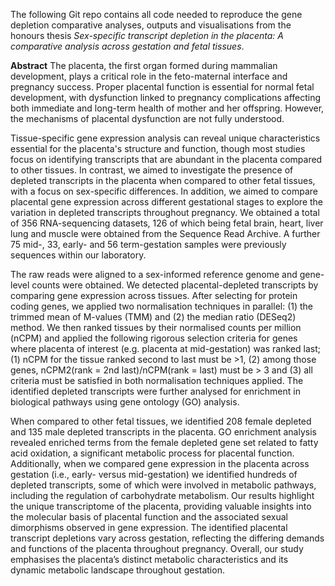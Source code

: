 The following Git repo contains all code needed to reproduce the gene depletion comparative analyses, outputs and visualisations from the honours thesis _Sex-specific transcript depletion in the placenta: A comparative analysis across gestation and fetal tissues_. 

**Abstract**
The placenta, the first organ formed during mammalian development, plays a critical role in the feto-maternal interface and pregnancy success. Proper placental function is essential for normal fetal development, with dysfunction linked to pregnancy complications affecting both immediate and long-term health of mother and her offspring. However, the mechanisms of placental dysfunction are not fully understood. 

Tissue-specific gene expression analysis can reveal unique characteristics essential for the placenta's structure and function, though most studies focus on identifying transcripts that are abundant in the placenta compared to other tissues. In contrast, we aimed to investigate the presence of depleted transcripts in the placenta when compared to other fetal tissues, with a focus on sex-specific differences. In addition, we aimed to compare placental gene expression across different gestational stages to explore the variation in depleted transcripts throughout pregnancy. We obtained a total of 356 RNA-sequencing datasets, 126 of which being fetal brain, heart, liver lung and muscle were obtained from the Sequence Read Archive. A further 75 mid-, 33, early- and 56 term-gestation samples were previously sequences within our laboratory. 

The raw reads were aligned to a sex-informed reference genome and gene-level counts were obtained. We detected placental-depleted transcripts by comparing gene expression across tissues. After selecting for protein coding genes, we applied two normalisation techniques in parallel: (1) the trimmed mean of M-values (TMM) and (2) the median ratio (DESeq2) method. We then ranked tissues by their normalised counts per million (nCPM) and applied the following rigorous selection criteria for genes where placenta of interest (e.g. placenta at mid-gestation) was ranked last; (1) nCPM for the tissue ranked second to last must be >1, (2) among those genes, nCPM2(rank = 2nd last)/nCPM(rank = last) must be > 3 and (3) all criteria must be satisfied in both normalisation techniques applied. The identified depleted transcripts were further analysed for enrichment in biological pathways using gene ontology (GO) analysis.

When compared to other fetal tissues, we identified 208 female depleted and 135 male depleted transcripts in the placenta. GO enrichment analysis revealed enriched terms from the female depleted gene set related to fatty acid oxidation, a significant metabolic process for placental function. Additionally, when we compared gene expression in the placenta across gestation (i.e., early- versus mid-gestation) we identified hundreds of depleted transcripts, some of which were involved in metabolic pathways, including the regulation of carbohydrate metabolism. Our results highlight the unique transcriptome of the placenta, providing valuable insights into the molecular basis of placental function and the associated sexual dimorphisms observed in gene expression. The identified placental transcript depletions vary across gestation, reflecting the differing demands and functions of the placenta throughout pregnancy. Overall, our study emphasises the placenta’s distinct metabolic characteristics and its dynamic metabolic landscape throughout gestation.
